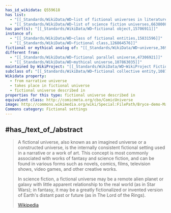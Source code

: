 ```yaml
---
has_id_wikidata: Q559618
has list:
  - "[[_Standards/WikiData/WD~list of fictional universes in literature,6619794]]"
  - "[[_Standards/WikiData/WD~list of science fiction universes,6638008]]"
has part(s): "[[_Standards/WikiData/WD~fictional object,15706911]]"
instance of:
  - "[[_Standards/WikiData/WD~class of fictional entities,15831596]]"
  - "[[_Standards/WikiData/WD~fictional class,126864576]]"
fictional or mythical analog of: "[[_Standards/WikiData/WD~universe,36906466]]"
different from:
  - "[[_Standards/WikiData/WD~fictional parallel universe,47306921]]"
  - "[[_Standards/WikiData/WD~mythical universe,107863035]]"
maintained by WikiProject: "[[_Standards/WikiData/WD~WikiProject Fictional universes,73601054]]"
subclass of: "[[_Standards/WikiData/WD~fictional collective entity,108764372]]"
Wikidata property:
  - from narrative universe
  - takes place in fictional universe
  - fictional universe described in
properties for this type: fictional universe described in
equivalent class: http://comicmeta.org/cbo/ComicUniverse
image: http://commons.wikimedia.org/wiki/Special:FilePath/Bryce-demo-May00PicOfMonth.JPG
Commons category: Fictional settings
---
```



## #has_/text_of_/abstract 

> A fictional universe, also known as an imagined universe or a constructed universe, 
> is the internally consistent fictional setting used in a narrative or a work of art. 
> This concept is most commonly associated with works of fantasy and science fiction, 
> and can be found in various forms such as novels, comics, films, television shows, video games, 
> and other creative works.
>
> In science fiction, a fictional universe may be a remote alien planet 
> or galaxy with little apparent relationship to the real world (as in Star Wars); 
> in fantasy, it may be a greatly fictionalized or invented version of Earth's distant past or future 
> (as in The Lord of the Rings).
>
> [Wikipedia](https://en.wikipedia.org/wiki/Fictional%20universe) 


